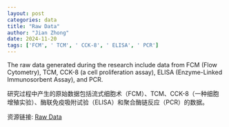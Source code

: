 ```yaml
---
layout: post
categories: data
title: "Raw Data"
author: "Jian Zhong"
date: 2024-11-20
tags: ['FCM', ' TCM', ' CCK-8', ' ELISA', ' PCR']
---
```


The raw data generated during the research include data from FCM (Flow Cytometry), TCM, CCK-8 (a cell proliferation assay), ELISA (Enzyme-Linked Immunosorbent Assay), and PCR.

研究过程中产生的原始数据包括流式细胞术（FCM）、TCM、CCK-8（一种细胞增殖实验）、酶联免疫吸附试验（ELISA）和聚合酶链反应（PCR）的数据。

资源链接: [Raw Data](https://doi.org/10.57760/sciencedb.17043)
